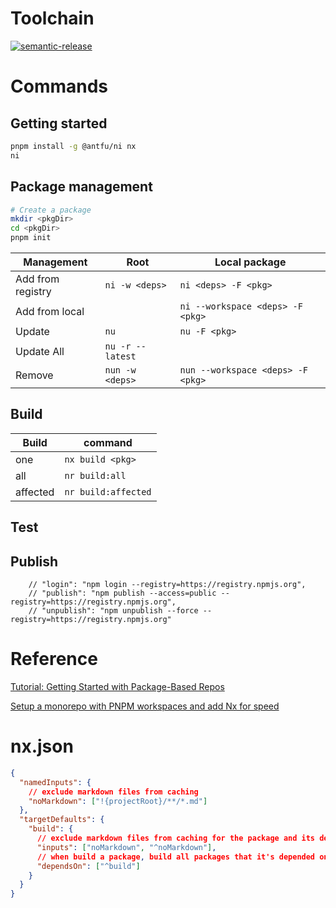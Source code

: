 # Toolchain

[![semantic-release](https://img.shields.io/badge/semantic-e10079?logo=semantic-release&labelColor=grey)](https://semantic-release.gitbook.io/semantic-release)

# Commands

## Getting started

```bash
pnpm install -g @antfu/ni nx
ni
```

## Package management

```bash
# Create a package
mkdir <pkgDir>
cd <pkgDir>
pnpm init
```

| Management        | Root             | Local package                     |
| ----------------- | ---------------- | --------------------------------- |
| Add from registry | `ni -w <deps>`   | `ni <deps> -F <pkg>`              |
| Add from local    |                  | `ni --workspace <deps> -F <pkg>`  |
| Update            | `nu`             | `nu -F <pkg>`                     |
| Update All        | `nu -r --latest` |                                   |
| Remove            | `nun -w <deps>`  | `nun --workspace <deps> -F <pkg>` |

## Build

| Build    | command             |
| -------- | ------------------- |
| one      | `nx build <pkg>`    |
| all      | `nr build:all`      |
| affected | `nr build:affected` |

## Test

## Publish

```
    // "login": "npm login --registry=https://registry.npmjs.org",
    // "publish": "npm publish --access=public --registry=https://registry.npmjs.org",
    // "unpublish": "npm unpublish --force --registry=https://registry.npmjs.org"
```

# Reference

[Tutorial: Getting Started with Package-Based Repos](https://www.youtube.com/watch?v=hzTMKuE3CDw)

[Setup a monorepo with PNPM workspaces and add Nx for speed](https://www.youtube.com/watch?v=ngdoUQBvAjo)

# nx.json

```json
{
  "namedInputs": {
    // exclude markdown files from caching
    "noMarkdown": ["!{projectRoot}/**/*.md"]
  },
  "targetDefaults": {
    "build": {
      // exclude markdown files from caching for the package and its dependencies
      "inputs": ["noMarkdown", "^noMarkdown"],
      // when build a package, build all packages that it's depended on
      "dependsOn": ["^build"]
    }
  }
}
```
